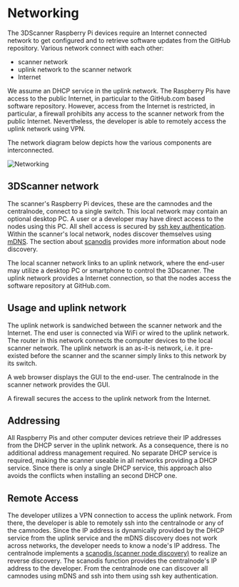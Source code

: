 # Networking

The 3DScanner Raspberry Pi devices require an Internet connected network to get configured and to retrieve software updates from the GitHub repository. Various network connect with each other:

* scanner network
* uplink network to the scanner network
* Internet

We assume an DHCP service in the uplink network. The Raspberry Pis have access to the public Internet, in particular to the GitHub.com based software repository. However, access from the Internet is restricted, in particular, a firewall prohibits any access to the scanner network from the public Internet. Nevertheless, the developer is able to remotely access the uplink network using VPN. 

The network diagram below depicts how the various components are interconnected.

![Networking](http://www.plantuml.com/plantuml/png/3SN14S9020NGLhI1vP2RPpkm06S5ncIIm0vyPYtVlCkxRyP7YLOSjnKO-I2AFjjtmrgVIWrsWneQ-qaioliIj3nVtCqqwEo9At5Eal4snVJOi-67Fm00)


## 3DScanner network

The scanner's Raspberry Pi devices, these are the camnodes and the centralnode, connect to a single switch. This local network may contain an optional desktop PC. A user or a developer may have direct access to the nodes using this PC. All shell access is secured by [ssh key authentication](sshkeys.md). Within the scanner's local network, nodes discover themselves using [mDNS](https://en.wikipedia.org/wiki/Multicast_DNS). The section about [scanodis](scanodis.md#scanodis-link-local-discovery) provides more information about node discovery. 

The local scanner network links to an uplink network, where the end-user may utilize a desktop PC or smartphone to control the 3Dscanner. The uplink network provides a Internet connection, so that the nodes access the software repository at GitHub.com.


## Usage and uplink network

The uplink network is sandwiched between the scanner network and the Internet. The end user is connected via WiFi or wired to the uplink network. The router in this network connects the computer devices to the local scanner network. The uplink network is an as-it-is network, i.e. it pre-existed before the scanner and the scanner simply links to this network by its switch.

A web browser displays the GUI to the end-user. The centralnode in the scanner network provides the GUI.

A firewall secures the access to the uplink network from the Internet.

## Addressing

All Raspberry Pis and other computer devices retrieve their IP addresses from the DHCP server in the uplink network. As a consequence, there is no additional address management required. No separate DHCP service is required, making the scanner useable in all networks providing a DHCP service. Since there is only a single DHCP service, this approach also avoids the conflicts when installing an second DHCP one.


## Remote Access

The developer utilizes a VPN connection to access the uplink network. From there, the developer is able to remotely ssh into the centralnode or any of the camnodes. Since the IP address is dynamically provided by the DHCP service from the uplink service and the mDNS discovery does not work across networks, the developer needs to know a node's IP address. The centralnode implements a [scanodis (scanner node discovery)](reverse_discovery.md) to realize an reverse discovery. The scanodis function provides the centralnode's IP address to the developer. From the centralnode one can discover all camnodes using mDNS and ssh into them using ssh key authentication.

